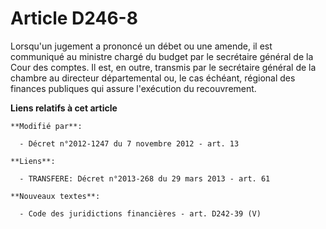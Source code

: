 # Article D246-8

Lorsqu'un jugement a prononcé un débet ou une amende, il est communiqué au ministre chargé du budget par le secrétaire
général de la Cour des comptes. Il est, en outre, transmis par le secrétaire général de la chambre au   directeur
départemental ou, le cas échéant, régional des finances publiques  qui assure l'exécution du recouvrement.

**Liens relatifs à cet article**

	**Modifié par**:

	  - Décret n°2012-1247 du 7 novembre 2012 - art. 13

	**Liens**:

	  - TRANSFERE: Décret n°2013-268 du 29 mars 2013 - art. 61

	**Nouveaux textes**:

	  - Code des juridictions financières - art. D242-39 (V)
